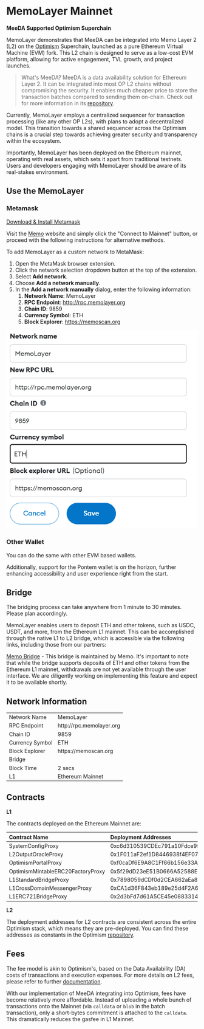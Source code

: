 # MemoLayer Mainnet

**MeeDA Supported Optimism Superchain**

MemoLayer demonstrates that MeeDA can be integrated into Memo Layer 2 (L2) on the [Optimism](https://optimism.io/) Superchain, launched as a pure Ethereum Virtual Machine (EVM) fork. This L2 chain is designed to serve as a low-cost EVM platform, allowing for active engagement, TVL growth, and project launches.

> What's MeeDA?
> MeeDA is a data availability solution for Ethereum Layer 2. It can be integrated into most OP L2 chains without compromising the security. It enables much cheaper price to store the transaction batches compared to sending them on-chain. Check out for more information in its [repository](https://github.com/memoio/meeda-docs).

Currently, MemoLayer employs a centralized sequencer for transaction processing (like any other OP L2s), with plans to adopt a decentralized model. This transition towards a shared sequencer across the Optimism chains is a crucial step towards achieving greater security and transparency within the ecosystem.

Importantly, MemoLayer has been deployed on the Ethereum mainnet, operating with real assets, which sets it apart from traditional testnets. Users and developers engaging with MemoLayer should be aware of its real-stakes environment.

## Use the MemoLayer

### Metamask

[Download & Install Metamask](https://metamask.io/)

Visit the [Memo](https://memolabs.org/) website and simply click the "Connect to Mainnet" button, or proceed with the following instructions for alternative methods.

To add MemoLayer as a custom network to MetaMask:

1. Open the MetaMask browser extension.
2. Click the network selection dropdown button at the top of the extension.
3. Select **Add network**.
4. Choose **Add a network manually**.
5. In the **Add a network manually** dialog, enter the following information:
    1. **Network Name**: MemoLayer
    2. **RPC Endpoint**: http://rpc.memolayer.org
    3. **Chain ID**: 9859
    4. **Currency Symbol**: ETH
    5. **Block Explorer**: https://memoscan.org

![fig01](../image/memolayer-metamask.png)

### Other Wallet

You can do the same with other EVM based wallets.

Additionally, support for the Pontem wallet is on the horizon, further enhancing accessibility and user experience right from the start.

## Bridge

The bridging process can take anywhere from 1 minute to 30 minutes. Please plan accordingly.

MemoLayer enables users to deposit ETH and other tokens, such as USDC, USDT, and more, from the Ethereum L1 mainnet. This can be accomplished through the native L1 to L2 bridge, which is accessible via the following links, including those from our partners:

[Memo Bridge]() - This bridge is maintained by Memo. It's important to note that while the bridge supports deposits of ETH and other tokens from the Ethereum L1 mainnet, withdrawals are not yet available through the user interface. We are diligently working on implementing this feature and expect it to be available shortly. 

## Network Information

<table>
  <tr>
    <td>Network Name</td>
    <td>MemoLayer</td>
  </tr>
  <tr>
    <td>RPC Endpoint</td>
    <td>http://rpc.memolayer.org</td>
  </tr>
  <tr>
    <td>Chain ID</td>
    <td>9859</td>
  </tr>
  <tr>
    <td>Currency Symbol</td>
    <td>ETH</td>
  </tr>
  <tr>
    <td>Block Explorer</td>
    <td>https://memoscan.org</td>
  </tr>
  <tr>
    <td>Bridge</td>
    <td></td>
  </tr>
  <tr>
    <td>Block Time</td>
    <td>2 secs</td>
  </tr>
  <tr>
    <td>L1</td>
    <td>Ethereum Mainnet</td>
  </tr>
</table>

## Contracts

**L1**

The contracts deployed on the Ethereum Mainnet are:

| Contract Name | Deployment Addresses |
| :--- | :--- |
| SystemConfigProxy | 0xc6d310539CDEc791a10Fdce9f08774B70cF7B07D |
| L2OutputOracleProxy | 0x1F011aF2ef1D8446938f4EF07fA262d33578e781 |
| OptimismPortalProxy | 0xf0caDf6E9A8C1Ff66b156e33A2CC65d061E7E2C8 |
| OptimismMintableERC20FactoryProxy | 0x5f29dD23eE51B0666A52588E54C0B895202334aD |
| L1StandardBridgeProxy | 0x7898059dCDf0d2CEA662aEa8914cb14921A57061 |
| L1CrossDomainMessengerProxy | 0xCA1d36F843eb189e25d4F2A6cc2B15D1456f956f |
| L1ERC721BridgeProxy | 0x2d3bFd7d61A5CE45e088331440C2545DDDd64907 |

**L2**

The deployment addresses for L2 contracts are consistent across the entire Optimism stack, which means they are pre-deployed. You can find these addresses as constants in the Optimism [repository](https://github.com/ethereum-optimism/optimism/blob/c87a469d7d679e8a4efbace56c3646b925bcc009/packages/core-utils/src/optimism/constants.ts#L11).

## Fees

The fee model is akin to Optimism's, based on the Data Availability (DA) costs of transactions and execution expenses. For more details on L2 fees, please refer to further [documentation](https://docs.optimism.io/stack/transactions/fees). 

With our implementation of MeeDA integrating into Optimism, fees have become relatively more affordable. Instead of uploading a whole bunch of transactions onto the Mainnet (via `calldata` or `blob` in the batch transaction), only a short-bytes commitment is attached to the `calldata`. This dramatically reduces the gasfee in L1 Mainnet.
